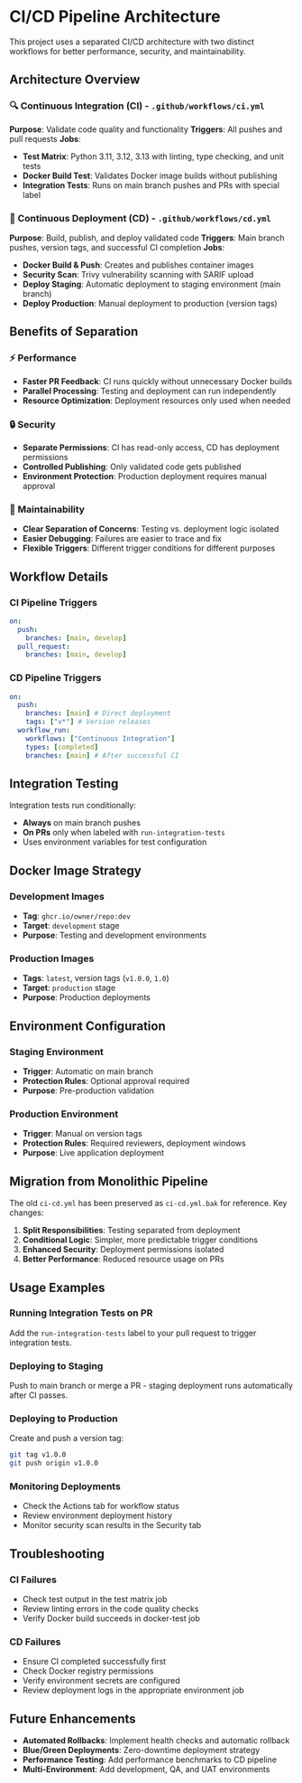 # CI/CD Pipeline Architecture

This project uses a separated CI/CD architecture with two distinct workflows for better performance, security, and maintainability.

## Architecture Overview

### 🔍 Continuous Integration (CI) - `.github/workflows/ci.yml`

**Purpose**: Validate code quality and functionality
**Triggers**: All pushes and pull requests
**Jobs**:

- **Test Matrix**: Python 3.11, 3.12, 3.13 with linting, type checking, and unit tests
- **Docker Build Test**: Validates Docker image builds without publishing
- **Integration Tests**: Runs on main branch pushes and PRs with special label

### 🚀 Continuous Deployment (CD) - `.github/workflows/cd.yml`

**Purpose**: Build, publish, and deploy validated code
**Triggers**: Main branch pushes, version tags, and successful CI completion
**Jobs**:

- **Docker Build & Push**: Creates and publishes container images
- **Security Scan**: Trivy vulnerability scanning with SARIF upload
- **Deploy Staging**: Automatic deployment to staging environment (main branch)
- **Deploy Production**: Manual deployment to production (version tags)

## Benefits of Separation

### ⚡ Performance

- **Faster PR Feedback**: CI runs quickly without unnecessary Docker builds
- **Parallel Processing**: Testing and deployment can run independently
- **Resource Optimization**: Deployment resources only used when needed

### 🔒 Security

- **Separate Permissions**: CI has read-only access, CD has deployment permissions
- **Controlled Publishing**: Only validated code gets published
- **Environment Protection**: Production deployment requires manual approval

### 🔧 Maintainability

- **Clear Separation of Concerns**: Testing vs. deployment logic isolated
- **Easier Debugging**: Failures are easier to trace and fix
- **Flexible Triggers**: Different trigger conditions for different purposes

## Workflow Details

### CI Pipeline Triggers

```yaml
on:
  push:
    branches: [main, develop]
  pull_request:
    branches: [main, develop]
```

### CD Pipeline Triggers

```yaml
on:
  push:
    branches: [main] # Direct deployment
    tags: ["v*"] # Version releases
  workflow_run:
    workflows: ["Continuous Integration"]
    types: [completed]
    branches: [main] # After successful CI
```

## Integration Testing

Integration tests run conditionally:

- **Always** on main branch pushes
- **On PRs** only when labeled with `run-integration-tests`
- Uses environment variables for test configuration

## Docker Image Strategy

### Development Images

- **Tag**: `ghcr.io/owner/repo:dev`
- **Target**: `development` stage
- **Purpose**: Testing and development environments

### Production Images

- **Tags**: `latest`, version tags (`v1.0.0`, `1.0`)
- **Target**: `production` stage
- **Purpose**: Production deployments

## Environment Configuration

### Staging Environment

- **Trigger**: Automatic on main branch
- **Protection Rules**: Optional approval required
- **Purpose**: Pre-production validation

### Production Environment

- **Trigger**: Manual on version tags
- **Protection Rules**: Required reviewers, deployment windows
- **Purpose**: Live application deployment

## Migration from Monolithic Pipeline

The old `ci-cd.yml` has been preserved as `ci-cd.yml.bak` for reference.
Key changes:

1. **Split Responsibilities**: Testing separated from deployment
2. **Conditional Logic**: Simpler, more predictable trigger conditions
3. **Enhanced Security**: Deployment permissions isolated
4. **Better Performance**: Reduced resource usage on PRs

## Usage Examples

### Running Integration Tests on PR

Add the `run-integration-tests` label to your pull request to trigger integration tests.

### Deploying to Staging

Push to main branch or merge a PR - staging deployment runs automatically after CI passes.

### Deploying to Production

Create and push a version tag:

```bash
git tag v1.0.0
git push origin v1.0.0
```

### Monitoring Deployments

- Check the Actions tab for workflow status
- Review environment deployment history
- Monitor security scan results in the Security tab

## Troubleshooting

### CI Failures

- Check test output in the test matrix job
- Review linting errors in the code quality checks
- Verify Docker build succeeds in docker-test job

### CD Failures

- Ensure CI completed successfully first
- Check Docker registry permissions
- Verify environment secrets are configured
- Review deployment logs in the appropriate environment job

## Future Enhancements

- **Automated Rollbacks**: Implement health checks and automatic rollback
- **Blue/Green Deployments**: Zero-downtime deployment strategy
- **Performance Testing**: Add performance benchmarks to CD pipeline
- **Multi-Environment**: Add development, QA, and UAT environments
